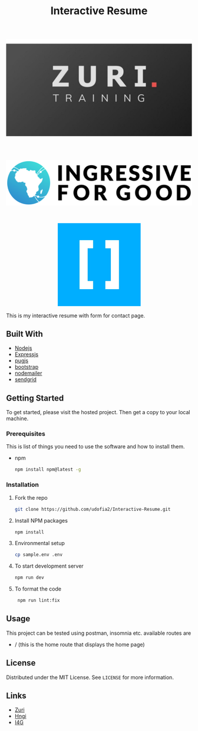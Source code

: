 
# <p style="text-align: center;"> Interactive Resume </p>

<br />
<p align="center">
  <a https://zuri.team">
    <img src="task4-backend-track/src/public/assets/img/zuri.jpeg" alt="Logo">
  </a>
</p>
<br />
<br />
<p align="center">
  <a https://ingressive.org">
    <img src="task4-backend-track/src/public/assets/img/I4G.png" alt="Logo">
  </a>
</p>
<br />
<p align="center">
  <a https://internship.zur.team">
    <img src="task4-backend-track/src/public/assets/img/hng.png" alt="Logo">
  </a>
</p>
This is my interactive resume with form for contact page.


##
## Built With

- [Nodejs](https://nodejs.org/en/)
- [Expressjs](https://expressjs.com)
- [pugjs](https://pugjs.org)
- [bootstrap](https://getbootstrap.com)
- [nodemailer](https://nodemailer.com)
- [sendgrid](app.sendgrid.com)


## Getting Started

To get started, please visit the hosted project. Then get a copy to your local machine.

### Prerequisites

This is list of things you need to use the software and how to install them.

- npm
  ```sh
  npm install npm@latest -g
  ```

### Installation

1. Fork the repo
   ```sh
   git clone https://github.com/udofia2/Interactive-Resume.git
   ```
2. Install NPM packages
   ```sh
   npm install
   ```
3. Environmental setup
   ```sh
   cp sample.env .env
   ```
4. To start development server
   ```sh
   npm run dev
   ```

5. To format the code
   ```sh
    npm run lint:fix
   ```



## Usage

This project can be tested using postman, insomnia etc.
available routes are
* / (this is the home route that displays the home page)


## License

Distributed under the MIT License. See `LICENSE` for more information.

## Links
- [Zuri](https://zur.team)
- [Hngi](https://internship.zur.team)
- [I4G](https://ingressive.org)